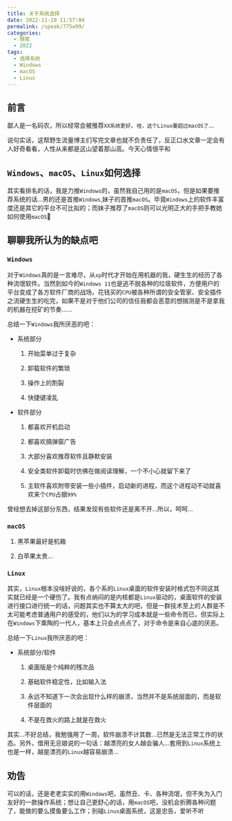 ```yaml
---
title: 关于系统选择
date: 2022-11-10 11:57:04
permalink: /speak/775a99/
categories:
  - 随笔
  - 2022
tags:
  - 选择系统
  - Windows
  - macOS
  - Linux
---
```


## 前言

鄙人是一名码农，所以经常会被推荐`XX系统更好`、`哇，这个Linux要超过macOS了`...

说句实话，这帮野生流量博主们写完文章也就不负责任了，反正口水文章一定会有人好奇看看，人性从来都是这山望着那山高。今天心情很平和

<!-- more -->

<InArticleAdsense
    data-ad-client="ca-pub-1725717718088510"
    data-ad-slot="4281148213">
</InArticleAdsense>

## `Windows`、`macOS`、`Linux`如何选择

其实看排名的话，我是力推`Windows`的，虽然我自己用的是`macOS`，但是如果要推荐系统的话...男的还是首推`Windows`,妹子的首推`macOS`。毕竟`Windows`上的软件丰富度还是其它的平台不可比拟的；而妹子推荐了`macOS`则可以光明正大的手把手教她如何使用`macOS`🐶

## 聊聊我所认为的缺点吧

### `Windows`

对于`Windows`真的是一言难尽，从`xp`时代才开始在用机器的我，硬生生的经历了各种流氓软件。当然到如今的`Windows 11`也是逃不脱各种的垃圾软件，方便用户的平台变成了各方软件厂商的战场，花钱买的`CPU`被各种所谓的安全管家、安全插件之流硬生生的吃完，如果不是对于他们公司的信任我都会恶意的想揣测是不是拿我的机器在挖矿的节奏......

总结一下`Windows`我所厌恶的吧：

- 系统部分

  1. 开始菜单过于复杂

  2. 卸载软件的繁琐

  3. 操作上的割裂

  4. 快捷键凌乱

- 软件部分

  1. 都喜欢开机启动

  2. 都喜欢搞弹窗广告

  3. 大部分喜欢推荐软件且静默安装

  4. 安全类软件卸载时仿佛在做阅读理解，一个不小心就留下来了

  5. 主软件喜欢附带安装一些小插件，启动新的进程，而这个进程动不动就喜欢来个`CPU`占据`99%`

曾经想去掉这部分东西，结果发现有些软件还是离不开...所以，呵呵...

### `macOS`

1. 黑苹果最好是机箱

2. 白苹果太贵...

### `Linux`

其实，`Linux`根本没啥好说的，各个系的`Linux`桌面的软件安装时格式包不同这其实就已经是一个硬伤了。我有点纳闷的是内核都是`Linux`驱动的，桌面软件的安装进行接口进行统一的话，问题其实也不算太大的吧，但是一群技术至上的人群是不太可能考虑普通用户的感受的，他们以为的学习成本就是一些命令而已，但实际上在`Windows`下熏陶的一代人，基本上只会点点点了，对于命令是来自心底的厌恶。

总结一下`Linux`我所厌恶的吧：

- 系统部分/软件

  1. 桌面版是个纯粹的残次品

  2. 基础软件稳定性，比如输入法

  3. 永远不知道下一次会出现什么样的崩溃，当然并不是系统层面的，而是软件层面的

  4. 不是在救火的路上就是在救火

其实...不好总结，我勉强用了一周，软件崩溃不计其数...已然是无法正常工作的状态。另外，借用无忌娘说的一句话：越漂亮的女人越会骗人...套用到`Linux`系统上也是一样，越是漂亮的`Linux`越容易崩溃...

## 劝告

可以的话，还是老老实实的用`Windows`吧，虽然丑、卡、各种流氓，但不失为入门友好的一款操作系统；想让自己更舒心的话，用`macOS`吧，没机会折腾各种问题了，能做的要么摸鱼要么工作；别碰`Linux`桌面系统，这是忠告，爱听不听
